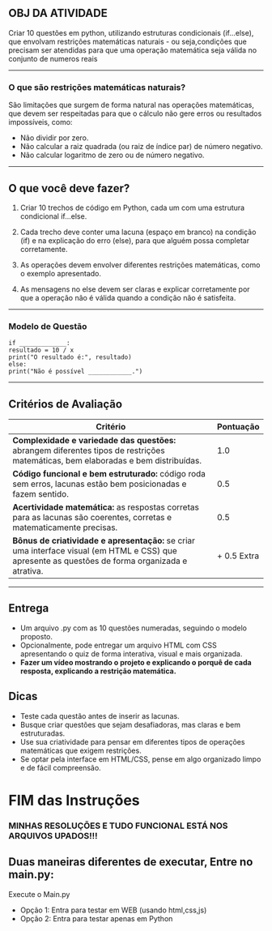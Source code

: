 ## OBJ DA ATIVIDADE
 Criar 10 questões em python, utilizando estruturas condicionais (if...else),
 que envolvam restrições matemáticas naturais - ou seja,condições que precisam ser atendidas para que
 uma operação matemática seja válida no conjunto de numeros reais

---

### O que são restrições matemáticas naturais?
São limitações que surgem de forma natural nas operações matemáticas, que
devem ser respeitadas para que o cálculo não gere erros ou resultados
impossíveis, como:
- Não dividir por zero.
- Não calcular a raiz quadrada (ou raiz de índice par) de número negativo.
- Não calcular logaritmo de zero ou de número negativo.
---
## O que você deve fazer?
 1. Criar 10 trechos de código em Python, cada um com uma estrutura
condicional if...else.

 2. Cada trecho deve conter uma lacuna (espaço em branco) na condição (if) e na explicação do erro (else), para que alguém possa completar corretamente.

 3. As operações devem envolver diferentes restrições matemáticas, como o exemplo apresentado.

 4. As mensagens no else devem ser claras e explicar corretamente por que a operação não é válida quando a condição não é satisfeita.

---

### Modelo de Questão
```
if _____________:
resultado = 10 / x
print("O resultado é:", resultado)
else:
print("Não é possível ____________.")
```
---

## Critérios de Avaliação
| Critério  |  Pontuação |
| ------------- | ------------- |
| **Complexidade e variedade das questões:** abrangem diferentes tipos de restrições matemáticas, bem elaboradas e bem distribuídas.| 1.0  |
| **Código funcional e bem estruturado:** código roda sem erros, lacunas estão bem posicionadas e fazem sentido.  | 0.5  |
|**Acertividade matemática:** as respostas corretas para as lacunas são coerentes, corretas e matematicamente precisas.  | 0.5  |
|**Bônus de criatividade e apresentação:** se criar uma interface visual (em HTML e CSS) que apresente as questões de forma organizada e atrativa. | + 0.5 Extra  |

---
## Entrega
-  Um arquivo .py com as 10 questões numeradas, seguindo o modelo proposto.
-  Opcionalmente, pode entregar um arquivo HTML com CSS apresentando o quiz de forma interativa, visual e mais organizada.
-  **Fazer um vídeo mostrando o projeto e explicando o porquê de cada resposta, explicando a restrição matemática.** 

## Dicas
- Teste cada questão antes de inserir as lacunas.
- Busque criar questões que sejam desafiadoras, mas claras e bem estruturadas.
- Use sua criatividade para pensar em diferentes tipos de operações matemáticas que exigem restrições.
- Se optar pela interface em HTML/CSS, pense em algo organizado limpo e de fácil compreensão.

# FIM das Instruções

### MINHAS RESOLUÇÕES E TUDO FUNCIONAL ESTÁ NOS ARQUIVOS UPADOS!!!

## Duas maneiras diferentes de executar, Entre no main.py:
Execute o Main.py
- Opção 1: Entra para testar em WEB (usando html,css,js)
- Opção 2: Entra para testar apenas em Python